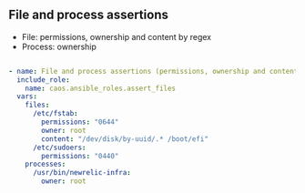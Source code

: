 ##  File and process assertions

* File: permissions, ownership and content by regex
* Process: ownership

```yaml

- name: File and process assertions (permissions, ownership and content by regex)
  include_role:
    name: caos.ansible_roles.assert_files
  vars:
    files:
      /etc/fstab:
        permissions: "0644"
        owner: root
        content: "/dev/disk/by-uuid/.* /boot/efi"
      /etc/sudoers:
        permissions: "0440"
    processes:
      /usr/bin/newrelic-infra:
        owner: root

```
